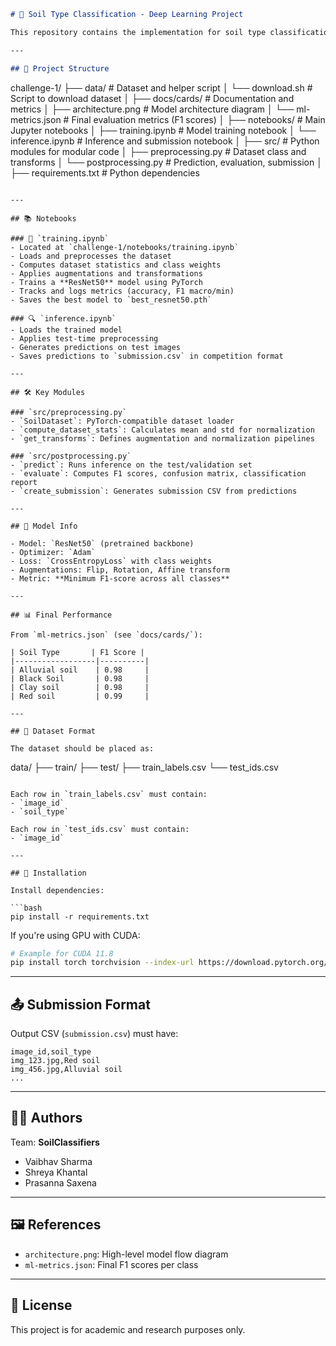 ```markdown
# 🧪 Soil Type Classification - Deep Learning Project

This repository contains the implementation for soil type classification using deep learning (ResNet50). The model classifies soil images into four categories: Alluvial soil, Black Soil, Clay soil, and Red soil.

---

## 📁 Project Structure

```

challenge-1/
├── data/                         # Dataset and helper script
│   └── download.sh               # Script to download dataset
│
├── docs/cards/                  # Documentation and metrics
│   ├── architecture.png         # Model architecture diagram
│   └── ml-metrics.json          # Final evaluation metrics (F1 scores)
│
├── notebooks/                   # Main Jupyter notebooks
│   ├── training.ipynb           # Model training notebook
│   └── inference.ipynb          # Inference and submission notebook
│
├── src/                         # Python modules for modular code
│   ├── preprocessing.py         # Dataset class and transforms
│   └── postprocessing.py        # Prediction, evaluation, submission
│
├── requirements.txt             # Python dependencies 
```

---

## 📚 Notebooks

### 🔧 `training.ipynb`
- Located at `challenge-1/notebooks/training.ipynb`
- Loads and preprocesses the dataset
- Computes dataset statistics and class weights
- Applies augmentations and transformations
- Trains a **ResNet50** model using PyTorch
- Tracks and logs metrics (accuracy, F1 macro/min)
- Saves the best model to `best_resnet50.pth`

### 🔍 `inference.ipynb`
- Loads the trained model
- Applies test-time preprocessing
- Generates predictions on test images
- Saves predictions to `submission.csv` in competition format

---

## 🛠️ Key Modules

### `src/preprocessing.py`
- `SoilDataset`: PyTorch-compatible dataset loader
- `compute_dataset_stats`: Calculates mean and std for normalization
- `get_transforms`: Defines augmentation and normalization pipelines

### `src/postprocessing.py`
- `predict`: Runs inference on the test/validation set
- `evaluate`: Computes F1 scores, confusion matrix, classification report
- `create_submission`: Generates submission CSV from predictions

---

## 🧠 Model Info

- Model: `ResNet50` (pretrained backbone)
- Optimizer: `Adam`
- Loss: `CrossEntropyLoss` with class weights
- Augmentations: Flip, Rotation, Affine transform
- Metric: **Minimum F1-score across all classes**

---

## 📊 Final Performance

From `ml-metrics.json` (see `docs/cards/`):

| Soil Type       | F1 Score |
|------------------|----------|
| Alluvial soil    | 0.98     |
| Black Soil       | 0.98     |
| Clay soil        | 0.98     |
| Red soil         | 0.99     |

---

## 🧪 Dataset Format

The dataset should be placed as:

```

data/
├── train/
├── test/
├── train\_labels.csv
└── test\_ids.csv

````

Each row in `train_labels.csv` must contain:
- `image_id`
- `soil_type`

Each row in `test_ids.csv` must contain:
- `image_id`

---

## 🔧 Installation

Install dependencies:

```bash
pip install -r requirements.txt
````

If you're using GPU with CUDA:

```bash
# Example for CUDA 11.8
pip install torch torchvision --index-url https://download.pytorch.org/whl/cu118
```

---

## 📤 Submission Format

Output CSV (`submission.csv`) must have:

```
image_id,soil_type
img_123.jpg,Red soil
img_456.jpg,Alluvial soil
...
```

---

## 👨‍💻 Authors

Team: **SoilClassifiers**

* Vaibhav Sharma
* Shreya Khantal
* Prasanna Saxena

---

## 🖼️ References

* `architecture.png`: High-level model flow diagram
* `ml-metrics.json`: Final F1 scores per class

---

## 📄 License

This project is for academic and research purposes only.

